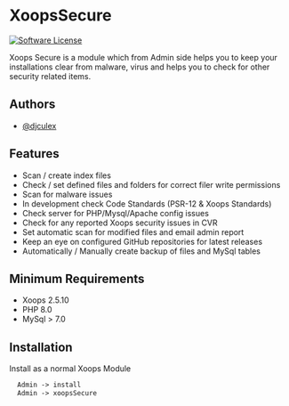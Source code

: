 
# XoopsSecure
[![Software License](https://img.shields.io/badge/license-GPL-brightgreen.svg?style=flat)](LICENSE) 

Xoops Secure is a module which from Admin side helps you to keep your installations clear from malware, virus and helps you to check for other security related items.




## Authors

- [@djculex](https://www.github.com/djculex)






## Features

- Scan / create index files
- Check / set defined files and folders for correct filer write permissions
- Scan for malware issues
- In development check Code Standards (PSR-12 & Xoops Standards)
- Check server for PHP/Mysql/Apache config issues
- Check for any reported Xoops security issues in CVR
- Set automatic scan for modified files and email admin report
- Keep an eye on configured GitHub repositories for latest releases
- Automatically / Manually create backup of files and MySql tables




## Minimum Requirements

- Xoops 2.5.10
- PHP 8.0
- MySql > 7.0




## Installation

Install as a normal Xoops Module

```PHP
  Admin -> install
  Admin -> xoopsSecure
```
    
